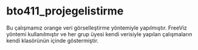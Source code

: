 # bto411_projegelistirme
Bu çalışmamız orange veri görselleştirme yöntemiyle yapılmıştır. 
FreeViz yöntemi kullanılmıştır ve her grup üyesi kendi verisiyle yapılan çalışmaların kendi klasörünün içinde göstermiştir.
